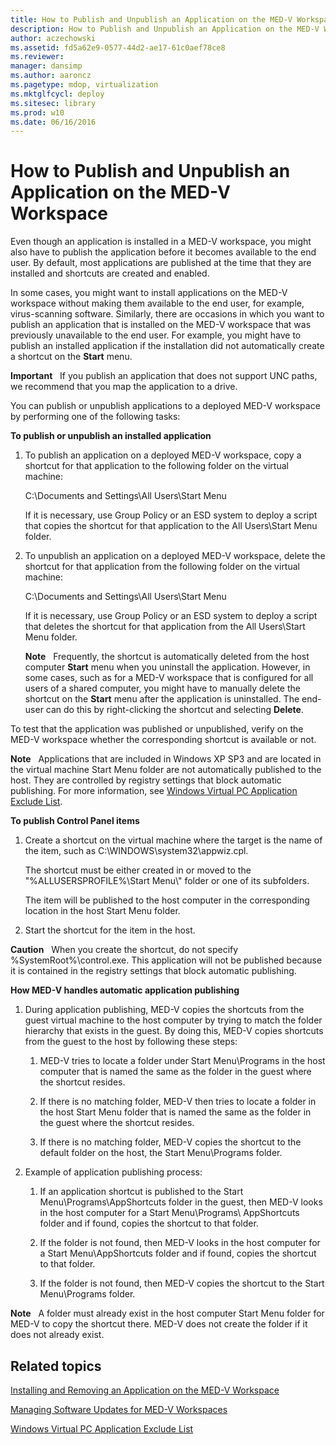 ```yaml
---
title: How to Publish and Unpublish an Application on the MED-V Workspace
description: How to Publish and Unpublish an Application on the MED-V Workspace
author: aczechowski
ms.assetid: fd5a62e9-0577-44d2-ae17-61c0aef78ce8
ms.reviewer: 
manager: dansimp
ms.author: aaroncz
ms.pagetype: mdop, virtualization
ms.mktglfcycl: deploy
ms.sitesec: library
ms.prod: w10
ms.date: 06/16/2016
---
```



# How to Publish and Unpublish an Application on the MED-V Workspace


Even though an application is installed in a MED-V workspace, you might also have to publish the application before it becomes available to the end user. By default, most applications are published at the time that they are installed and shortcuts are created and enabled.

In some cases, you might want to install applications on the MED-V workspace without making them available to the end user, for example, virus-scanning software. Similarly, there are occasions in which you want to publish an application that is installed on the MED-V workspace that was previously unavailable to the end user. For example, you might have to publish an installed application if the installation did not automatically create a shortcut on the **Start** menu.

**Important**  
If you publish an application that does not support UNC paths, we recommend that you map the application to a drive.

 

You can publish or unpublish applications to a deployed MED-V workspace by performing one of the following tasks:

**To publish or unpublish an installed application**

1.  To publish an application on a deployed MED-V workspace, copy a shortcut for that application to the following folder on the virtual machine:

    C:\\Documents and Settings\\All Users\\Start Menu

    If it is necessary, use Group Policy or an ESD system to deploy a script that copies the shortcut for that application to the All Users\\Start Menu folder.

2.  To unpublish an application on a deployed MED-V workspace, delete the shortcut for that application from the following folder on the virtual machine:

    C:\\Documents and Settings\\All Users\\Start Menu

    If it is necessary, use Group Policy or an ESD system to deploy a script that deletes the shortcut for that application from the All Users\\Start Menu folder.

    **Note**  
    Frequently, the shortcut is automatically deleted from the host computer **Start** menu when you uninstall the application. However, in some cases, such as for a MED-V workspace that is configured for all users of a shared computer, you might have to manually delete the shortcut on the **Start** menu after the application is uninstalled. The end-user can do this by right-clicking the shortcut and selecting **Delete**.

     

To test that the application was published or unpublished, verify on the MED-V workspace whether the corresponding shortcut is available or not.

**Note**  
Applications that are included in Windows XP SP3 and are located in the virtual machine Start Menu folder are not automatically published to the host. They are controlled by registry settings that block automatic publishing. For more information, see [Windows Virtual PC Application Exclude List](windows-virtual-pc-application-exclude-list.md).

 

**To publish Control Panel items**

1.  Create a shortcut on the virtual machine where the target is the name of the item, such as C:\\WINDOWS\\system32\\appwiz.cpl.

    The shortcut must be either created in or moved to the "%ALLUSERSPROFILE%\\Start Menu\\" folder or one of its subfolders.

    The item will be published to the host computer in the corresponding location in the host Start Menu folder.

2.  Start the shortcut for the item in the host.

**Caution**  
When you create the shortcut, do not specify %SystemRoot%\\control.exe. This application will not be published because it is contained in the registry settings that block automatic publishing.

 

**How MED-V handles automatic application publishing**

1.  During application publishing, MED-V copies the shortcuts from the guest virtual machine to the host computer by trying to match the folder hierarchy that exists in the guest. By doing this, MED-V copies shortcuts from the guest to the host by following these steps:

    1.  MED-V tries to locate a folder under Start Menu\\Programs in the host computer that is named the same as the folder in the guest where the shortcut resides.

    2.  If there is no matching folder, MED-V then tries to locate a folder in the host Start Menu folder that is named the same as the folder in the guest where the shortcut resides.

    3.  If there is no matching folder, MED-V copies the shortcut to the default folder on the host, the Start Menu\\Programs folder.

2.  Example of application publishing process:

    1.  If an application shortcut is published to the Start Menu\\Programs\\AppShortcuts folder in the guest, then MED-V looks in the host computer for a Start Menu\\Programs\\ AppShortcuts folder and if found, copies the shortcut to that folder.

    2.  If the folder is not found, then MED-V looks in the host computer for a Start Menu\\AppShortcuts folder and if found, copies the shortcut to that folder.

    3.  If the folder is not found, then MED-V copies the shortcut to the Start Menu\\Programs folder.

**Note**  
A folder must already exist in the host computer Start Menu folder for MED-V to copy the shortcut there. MED-V does not create the folder if it does not already exist.

 

## Related topics


[Installing and Removing an Application on the MED-V Workspace](installing-and-removing-an-application-on-the-med-v-workspace.md)

[Managing Software Updates for MED-V Workspaces](managing-software-updates-for-med-v-workspaces.md)

[Windows Virtual PC Application Exclude List](windows-virtual-pc-application-exclude-list.md)

 

 





